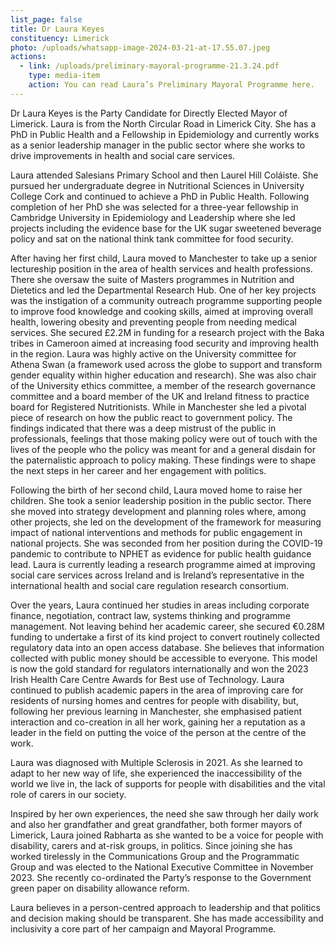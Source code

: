 ```yaml
---
list_page: false
title: Dr Laura Keyes
constituency: Limerick
photo: /uploads/whatsapp-image-2024-03-21-at-17.55.07.jpeg
actions:
  - link: /uploads/preliminary-mayoral-programme-21.3.24.pdf
    type: media-item
    action: You can read Laura’s Preliminary Mayoral Programme here.
---
```

Dr Laura Keyes is the Party Candidate for Directly Elected Mayor of Limerick. Laura is from the North Circular Road in Limerick City. She has a PhD in Public Health and a Fellowship in Epidemiology and currently works as a senior leadership manager in the public sector where she works to drive improvements in health and social care services.

Laura attended Salesians Primary School and then Laurel Hill Coláiste. She pursued her undergraduate degree in Nutritional Sciences in University College Cork and continued to achieve a PhD in Public Health. Following completion of her PhD she was selected for a three-year fellowship in Cambridge University in Epidemiology and Leadership where she led projects including the evidence base for the UK sugar sweetened beverage policy and sat on the national think tank committee for food security.

After having her first child, Laura moved to Manchester to take up a senior lectureship position in the area of health services and health professions. There she oversaw the suite of Masters programmes in Nutrition and Dietetics and led the Departmental Research Hub. One of her key projects was the instigation of a community outreach programme supporting people to improve food knowledge and cooking skills, aimed at improving overall health, lowering obesity and preventing people from needing medical services. She secured £2.2M in funding for a research project with the Baka tribes in Cameroon aimed at increasing food security and improving health in the region. Laura was highly active on the University committee for Athena Swan (a framework used across the globe to support and transform gender equality within higher education and research). She was also chair of the University ethics committee, a member of the research governance committee and a board member of the UK and Ireland fitness to practice board for Registered Nutritionists. While in Manchester she led a pivotal piece of research on how the public react to government policy. The findings indicated that there was a deep mistrust of the public in professionals, feelings that those making policy were out of touch with the lives of the people who the policy was meant for and a general disdain for the paternalistic approach to policy making. These findings were to shape the next steps in her career and her engagement with politics.

Following the birth of her second child, Laura moved home to raise her children. She took a senior leadership position in the public sector. There she moved into strategy development and planning roles where, among other projects, she led on the development of the framework for measuring impact of national interventions and methods for public engagement in national projects. She was seconded from her position during the COVID-19 pandemic to contribute to NPHET as evidence for public health guidance lead. Laura is currently leading a research programme aimed at improving social care services across Ireland and is Ireland’s representative in the international health and social care regulation research consortium.

Over the years, Laura continued her studies in areas including corporate finance, negotiation, contract law, systems thinking and programme management. Not leaving behind her academic career, she secured €0.28M funding to undertake a first of its kind project to convert routinely collected regulatory data into an open access database. She believes that information collected with public money should be accessible to everyone. This model is now the gold standard for regulators internationally and won the 2023 Irish Health Care Centre Awards for Best use of Technology. Laura continued to publish academic papers in the area of improving care for residents of nursing homes and centres for people with disability, but, following her previous learning in Manchester, she emphasised patient interaction and co-creation in all her work, gaining her a reputation as a leader in the field on putting the voice of the person at the centre of the work.

Laura was diagnosed with Multiple Sclerosis in 2021. As she learned to adapt to her new way of life, she experienced the inaccessibility of the world we live in, the lack of supports for people with disabilities and the vital role of carers in our society. 

Inspired by her own experiences, the need she saw through her daily work and also her grandfather and great grandfather, both former mayors of Limerick, Laura joined Rabharta as she wanted to be a voice for people with disability, carers and at-risk groups, in politics. Since joining she has worked tirelessly in the Communications Group and the Programmatic Group and was elected to the National Executive Committee in November 2023. She recently co-ordinated the Party’s response to the Government green paper on disability allowance reform.

Laura believes in a person-centred approach to leadership and that politics and decision making should be transparent. She has made accessibility and inclusivity a core part of her campaign and Mayoral Programme.